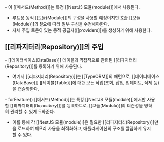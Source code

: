 - 이 [[메서드(Method)]]는 특정 [[NestJS 모듈(module)]]에서 사용된다.
- 루트용 동적 [[모듈(Module)]]의 구성을 사용할 예정이지만 호출 [[모듈(Module)]]의 필요에 따라 일부 구성을 수정해야한다.  
- 자체 주입 토큰이 있는 동적 공급자([[providers]])를 생성하기 위해 사용한다.


## [[리파지터리(Repository)]]의 주입

- [[데이터베이스(DataBase)]] 테이블과 직접적으로 관련된 [[리파지터리(Repository)]]를 등록하기 위해 사용된다.
- 여기서 [[리파지터리(Repository)]]는 [[TypeORM]]의 패턴으로, [[데이터베이스(DataBase)]] [[테이블(Table)]]에 대한 모든 작업(조회, 삽입, 업데이트, 삭제 등)을 캡슐화한다.

- forFeature() [[메서드(Method)]]는 특정 [[NestJS 모듈(module)]]에서만 사용할 [[리파지터리(Repository)]]를 등록하므로, [[모듈(Module)]]의 의존성을 명확히 관리할 수 있게 도와준다.
- 이를 통해 각 [[NestJS 모듈(module)]]은 필요한 [[리파지터리(Repository)]]만을 로드하여 메모리 사용을 최적화하고, 애플리케이션의 구조를 깔끔하게 유지할 수 있다.